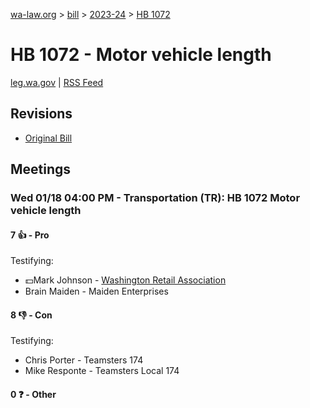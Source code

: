 [wa-law.org](/) > [bill](/bill/) > [2023-24](/bill/2023-24/) > [HB 1072](/bill/2023-24/hb/1072/)

# HB 1072 - Motor vehicle length
[leg.wa.gov](https://app.leg.wa.gov/billsummary?BillNumber=1072&Year=2023&Initiative=false) | [RSS Feed](./rss.xml)

## Revisions
* [Original Bill](1/)

## Meetings
### Wed 01/18 04:00 PM - Transportation (TR): HB 1072 Motor vehicle length
#### 7 👍 - Pro
Testifying:
* 💵Mark Johnson - [Washington Retail Association](/org/washington_retail_association/)
* Brain Maiden - Maiden Enterprises

#### 8 👎 - Con
Testifying:
* Chris Porter - Teamsters 174
* Mike Responte - Teamsters Local 174

#### 0 ❓ - Other
